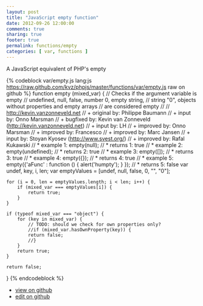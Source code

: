 ```yaml
---
layout: post
title: "JavaScript empty function"
date: 2012-09-26 12:00:00
comments: true
sharing: true
footer: true
permalink: functions/empty
categories: [ var, functions ]
---
```

A JavaScript equivalent of PHP's empty
<!-- more -->
{% codeblock var/empty.js lang:js https://raw.github.com/kvz/phpjs/master/functions/var/empty.js raw on github %}
function empty (mixed_var) {
    // Checks if the argument variable is empty
    // undefined, null, false, number 0, empty string,
    // string "0", objects without properties and empty arrays
    // are considered empty
    //
    // http://kevin.vanzonneveld.net
    // +   original by: Philippe Baumann
    // +      input by: Onno Marsman
    // +   bugfixed by: Kevin van Zonneveld (http://kevin.vanzonneveld.net)
    // +      input by: LH
    // +   improved by: Onno Marsman
    // +   improved by: Francesco
    // +   improved by: Marc Jansen
    // +      input by: Stoyan Kyosev (http://www.svest.org/)
    // +   improved by: Rafal Kukawski
    // *     example 1: empty(null);
    // *     returns 1: true
    // *     example 2: empty(undefined);
    // *     returns 2: true
    // *     example 3: empty([]);
    // *     returns 3: true
    // *     example 4: empty({});
    // *     returns 4: true
    // *     example 5: empty({'aFunc' : function () { alert('humpty'); } });
    // *     returns 5: false
    var undef, key, i, len;
    var emptyValues = [undef, null, false, 0, "", "0"];
    
    for (i = 0, len = emptyValues.length; i < len; i++) {
        if (mixed_var === emptyValues[i]) {
            return true;
        }
    }

    if (typeof mixed_var === "object") {
        for (key in mixed_var) {
            // TODO: should we check for own properties only?
            //if (mixed_var.hasOwnProperty(key)) {
            return false;
            //}
        }
        return true;
    }

    return false;
}
{% endcodeblock %}
<ul>
 <li><a href="https://github.com/kvz/phpjs/blob/master/functions/var/empty.js">view on github</a></li>
 <li><a href="https://github.com/kvz/phpjs/edit/master/functions/var/empty.js">edit on github</a></li>
</ul>
